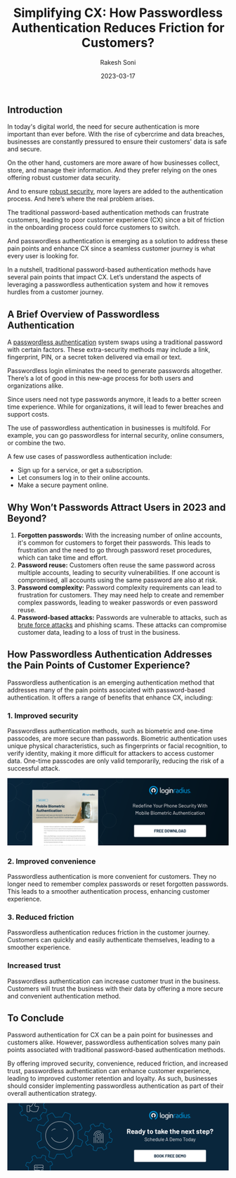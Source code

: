 ﻿---
title: "Simplifying CX: How Passwordless Authentication Reduces Friction for Customers?"
date: "2023-03-17"
coverImage: "passwordless-auth.jpg"
tags: ["data security","passwordless authentication","cx"]
author: "Rakesh Soni"
description: "The traditional password-based authentication methods can frustrate customers, leading to poor customer experience (CX). Since a bit of friction in the onboarding process could force customers to switch. And passwordless authentication is emerging as a solution to address these pain points and enhance CX since a seamless customer journey is what every user is looking for."
metadescription: "The conventional password-based login leads to customer fatigue. Learn how passwordless authentication addresses customer experience pain points."
metatitle: "How Passwordless Auth Reduces the Pain Points of CX"
---

## Introduction

In today's digital world, the need for secure authentication is more important than ever before. With the rise of cybercrime and data breaches, businesses are constantly pressured to ensure their customers' data is safe and secure. 

On the other hand, customers are more aware of how businesses collect, store, and manage their information. And they prefer relying on the ones offering robust customer data security. 

And to ensure [robust security](https://www.loginradius.com/blog/identity/loginradius-creates-trusted-digital-experience/), more layers are added to the authentication process. And here’s where the real problem arises. 

The traditional password-based authentication methods can frustrate customers, leading to poor customer experience (CX) since a bit of friction in the onboarding process could force customers to switch. 

And passwordless authentication is emerging as a solution to address these pain points and enhance CX since a seamless customer journey is what every user is looking for. 

In a nutshell, traditional password-based authentication methods have several pain points that impact CX. Let’s understand the aspects of leveraging a passwordless authentication system and how it removes hurdles from a customer journey. 

## A Brief Overview of Passwordless Authentication

A [passwordless authentication](https://www.loginradius.com/blog/identity/passwordless-authentication-the-future-of-identity-and-security/) system swaps using a traditional password with certain factors. These extra-security methods may include a link, fingerprint, PIN, or a secret token delivered via email or text.

Passwordless login eliminates the need to generate passwords altogether. There’s a lot of good in this new-age process for both users and organizations alike.

Since users need not type passwords anymore, it leads to a better screen time experience. While for organizations, it will lead to fewer breaches and support costs. 

The use of passwordless authentication in businesses is multifold. For example, you can go passwordless for internal security, online consumers, or combine the two.

A few use cases of passwordless authentication include:

* Sign up for a service, or get a subscription.
* Let consumers log in to their online accounts.
* Make a secure payment online.

## Why Won’t Passwords Attract Users in 2023 and Beyond? 

1. **Forgotten passwords:** With the increasing number of online accounts, it's common for customers to forget their passwords. This leads to frustration and the need to go through password reset procedures, which can take time and effort.
2. **Password reuse:** Customers often reuse the same password across multiple accounts, leading to security vulnerabilities. If one account is compromised, all accounts using the same password are also at risk.
3. **Password complexity:** Password complexity requirements can lead to frustration for customers. They may need help to create and remember complex passwords, leading to weaker passwords or even password reuse.
4. **Password-based attacks:** Passwords are vulnerable to attacks, such as [brute force attacks](https://www.loginradius.com/blog/identity/brute-force-lockout/) and phishing scams. These attacks can compromise customer data, leading to a loss of trust in the business.

## How Passwordless Authentication Addresses the Pain Points of Customer Experience? 

Passwordless authentication is an emerging authentication method that addresses many of the pain points associated with password-based authentication. It offers a range of benefits that enhance CX, including:

### 1. Improved security

Passwordless authentication methods, such as biometric and one-time passcodes, are more secure than passwords. Biometric authentication uses unique physical characteristics, such as fingerprints or facial recognition, to verify identity, making it more difficult for attackers to access customer data. One-time passcodes are only valid temporarily, reducing the risk of a successful attack.

[![DS-Mob-Bio-Auth](DS-Mob-Bio-Auth.png)](https://www.loginradius.com/resource/mobile-biometric-authentication-datasheet)

### 2. Improved convenience

Passwordless authentication is more convenient for customers. They no longer need to remember complex passwords or reset forgotten passwords. This leads to a smoother authentication process, enhancing customer experience.


### 3. Reduced friction

Passwordless authentication reduces friction in the customer journey. Customers can quickly and easily authenticate themselves, leading to a smoother experience.


### Increased trust

Passwordless authentication can increase customer trust in the business. Customers will trust the business with their data by offering a more secure and convenient authentication method.


## To Conclude

Password authentication for CX can be a pain point for businesses and customers alike. However, passwordless authentication solves many pain points associated with traditional password-based authentication methods. 

By offering improved security, convenience, reduced friction, and increased trust, passwordless authentication can enhance customer experience, leading to improved customer retention and loyalty. As such, businesses should consider implementing passwordless authentication as part of their overall authentication strategy.

[![book-a-demo-Consultation](../../assets/book-a-demo-loginradius.png)](https://www.loginradius.com/contact-us?utm_source=blog&utm_medium=web&utm_campaign=passwordless-auth-reduces-pain-points-cx)

